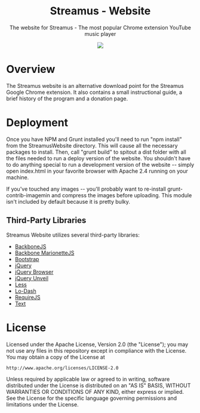 <h1 align="center">Streamus - Website</h1>
<p align="center">The website for Streamus - The most popular Chrome extension YouTube music player</p>
<p align="center">
  <a title='Build Status' href="https://travis-ci.org/MeoMix/StreamusWebsite">
    <img src='https://travis-ci.org/MeoMix/StreamusWebsite.svg?branch=Development' />
  </a>
</p>


Overview
========
The Streamus website is an alternative download point for the Streamus Google Chrome extension. It also contains a small instructional guide, a brief history of the program and a donation page.

Deployment
========

Once you have NPM and Grunt installed you'll need to run "npm install" from the StreamusWebsite directory. This will cause all the necessary packages to install.
Then, call "grunt build" to spitout a dist folder with all the files needed to run a deploy version of the website. You shouldn't have to do anything special
to run a development version of the website -- simply open index.html in your favorite browser with Apache 2.4 running on your machine.

If you've touched any images -- you'll probably want to re-install grunt-contrib-imagemin and compress the images before uploading. This module isn't included by default because it is pretty bulky.

Third-Party Libraries
------

Streamus Website utilizes several third-party libraries:

* [BackboneJS](http://backbonejs.org/)
* [Backbone MarionetteJS](http://marionettejs.com)
* [Bootstrap](http://getbootstrap.com)
* [jQuery](http://jquery.com/)
* [jQuery Browser](https://github.com/gabceb/jquery-browser-plugin)
* [jQuery Unveil](https://github.com/luis-almeida/unveil)
* [Less](http://lesscss.org)
* [Lo-Dash](http://lodash.com/)
* [RequireJS](http://requirejs.org/)
* [Text](https://github.com/requirejs/text)

License
=======

Licensed under the Apache License, Version 2.0 (the "License");
you may not use any files in this repository except in compliance with the License.
You may obtain a copy of the License at

    http://www.apache.org/licenses/LICENSE-2.0

Unless required by applicable law or agreed to in writing, software
distributed under the License is distributed on an "AS IS" BASIS,
WITHOUT WARRANTIES OR CONDITIONS OF ANY KIND, either express or implied.
See the License for the specific language governing permissions and
limitations under the License.
